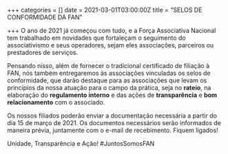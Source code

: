 +++
categories = []
date = 2021-03-01T03:00:00Z
title = "SELOS DE CONFORMIDADE DA FAN"

+++
O ano de 2021 já começou com tudo, e a Força Associativa Nacional tem trabalhado em novidades que fortaleçam o seguimento do associativismo e seus operadores, sejam eles associações, parceiros ou prestadores de serviços.

Pensando nisso, além de fornecer o tradicional certificado de filiação à FAN, nós também entregaremos às associações vinculadas os selos de conformidade, que darão destaque para as associações que levam os princípios da nossa atuação para o campo da prática, seja no **rateio**, na elaboração do **regulamento interno** e das ações de **transparência** e **bom relacionamento** com o associado.

Os nossos filiados poderão enviar a documentação necessária a partir do dia 15 de março de 2021. Os documentos necessários serão informados de maneira prévia, juntamente com o e-mail de recebimento. Fiquem ligados!  
  
Unidade, Transparência e Ação! #JuntosSomosFAN